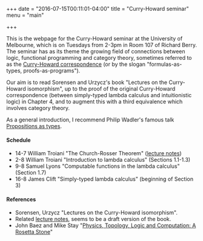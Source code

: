 +++
date = "2016-07-15T00:11:01-04:00"
title = "Curry-Howard seminar"
menu = "main"

+++

This is the webpage for the Curry-Howard seminar at the University of Melbourne, which is on Tuesdays from 2-3pm in Room 107 of Richard Berry. The seminar has as its theme the growing field of connections between logic, functional programming and category theory, sometimes referred to as the [Curry-Howard correspondence](https://en.wikipedia.org/wiki/Curry%E2%80%93Howard_correspondence) (or by the slogan "formulas-as-types, proofs-as-programs").

Our aim is to read Sorensen and Urzycz's book "Lectures on the Curry-Howard isomorphism", up to the proof of the original Curry-Howard correspondence (between simply-typed lambda calculus and intuitionistic logic) in Chapter 4, and to augment this with a third equivalence which involves category theory.

As a general introduction, I recommend Philip Wadler's famous talk [Propositions as types](https://www.youtube.com/watch?v=IOiZatlZtGU).
  
#### Schedule

  * 14-7 William Troiani "The Church-Rosser Theorem" ([lecture notes](http://therisingsea.org/notes/talk-will-churchrosser.pdf))
  * 2-8 William Troiani "Introduction to lambda calculus" (Sections 1.1-1.3)
  * 9-8 Samuel Lyons "Computable functions in the lambda calculus" (Section 1.7)
  * 16-8 James Clift "Simply-typed lambda calculus" (beginning of Section 3)
  
#### References

  * Sorensen, Urzycz "Lectures on the Curry-Howard isomorphism".
  * Related [lecture notes](http://disi.unitn.it/~bernardi/RSISE11/Papers/curry-howard.pdf), seems to be a draft version of the book.
  *  John Baez and Mike Stay "[Physics, Topology, Logic and Computation:
A Rosetta Stone](http://math.ucr.edu/home/baez/rosetta.pdf)"
